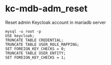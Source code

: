 # kc-mdb-adm_reset
Reset admin Keycloak account in mariadb server


```
mysql -u root -p
USE keycloak;
TRUNCATE TABLE CREDENTIAL;
TRUNCATE TABLE USER_ROLE_MAPPING;
SET FOREIGN_KEY_CHECKS = 0; 
TRUNCATE TABLE USER_ENTITY; 
SET FOREIGN_KEY_CHECKS = 1;
```

